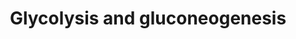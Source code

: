 ---
annotations:
- type: Pathway Ontology
  value: gluconeogenesis pathway
- type: Pathway Ontology
  value: glycolysis/gluconeogenesis pathway
- type: Pathway Ontology
  value: glycolysis pathway
authors:
- Kdahlquist
- MaintBot
- Thomas
- AlexanderPico
- Khanspers
- Mkutmon
- Egonw
- DeSl
- Eweitz
description: Gluconeogenesis is the generation of glucose from non-sugar carbon substrates
  such as pyruvate, lactate, glycerol, and glucogenic amino acids (primarily alanine
  and glutamine). The process is essentially the reversal of the glycolysis pathway.
  The pathway is particularly important in animals, as the production of glucose from
  other metabolites is necessary for use as a fuel source by the brain, testes, erythrocytes
  and kidney medulla, all of which can use only glucose as the energy source. Gluconeogenesis
  in animals is perfomed mostly in the liver. The pathway is carried by cytoplasmic
  enzymes to the level of glucose-6-phosphate. Since free glucose tends to freely
  diffuse out of the cell, actual glucose formation is carried out in the lumen of
  the endoplasmic reticulum by gluocose-6-phosphatase . Glucose is then shuttled into
  the cytosol by glucose transporters. The main souces of carbon for gluconeogenesis
  in animals is lactate, formed in skeletal muscle cells during anaerobic glycolysis
  and carried to the liver in the blood stream. The conversion of glucose into lactate
  by glycolysis and back to glucose by gluconeogenesis is referred to as the Cori
  Cycle.   Pathway summary from [http://biocyc.org/ MetaCyc]
last-edited: 2021-05-20
organisms:
- Saccharomyces cerevisiae
redirect_from:
- /index.php/Pathway:WP515
- /instance/WP515
schema-jsonld:
- '@context': https://schema.org/
  '@id': https://wikipathways.github.io/pathways/WP515.html
  '@type': Dataset
  creator:
    '@type': Organization
    name: WikiPathways
  description: Gluconeogenesis is the generation of glucose from non-sugar carbon
    substrates such as pyruvate, lactate, glycerol, and glucogenic amino acids (primarily
    alanine and glutamine). The process is essentially the reversal of the glycolysis
    pathway. The pathway is particularly important in animals, as the production of
    glucose from other metabolites is necessary for use as a fuel source by the brain,
    testes, erythrocytes and kidney medulla, all of which can use only glucose as
    the energy source. Gluconeogenesis in animals is perfomed mostly in the liver.
    The pathway is carried by cytoplasmic enzymes to the level of glucose-6-phosphate.
    Since free glucose tends to freely diffuse out of the cell, actual glucose formation
    is carried out in the lumen of the endoplasmic reticulum by gluocose-6-phosphatase
    . Glucose is then shuttled into the cytosol by glucose transporters. The main
    souces of carbon for gluconeogenesis in animals is lactate, formed in skeletal
    muscle cells during anaerobic glycolysis and carried to the liver in the blood
    stream. The conversion of glucose into lactate by glycolysis and back to glucose
    by gluconeogenesis is referred to as the Cori Cycle.   Pathway summary from [http://biocyc.org/
    MetaCyc]
  keywords:
  - ENO2
  - TDH1
  - LPD1
  - Fructose-1,6-bisphosphate
  - ADH2
  - HXK2
  - ENO1
  - GLK1
  - PDC1
  - 1,3-Bisphosphoglycerate
  - Fructose-6-phosphate
  - FBA1
  - CDC19
  - ADH5
  - 2-Phosphoglycerate
  - 3-Phosphoglycerate
  - PCK1
  - PYC2
  - PGI1
  - TDH3
  - ADH1
  - TCA Cycle
  - Malate
  - TDH2
  - MDH2
  - HXK1
  - ADH4 (mt)
  - GPM1
  - MDH1 (mt)
  - PYK2
  - Oxaloacetate
  - PDC6
  - Glucose
  - ACS1 (mt)
  - ADH3 (mt)
  - PFK2
  - Ethanol
  - ALD6
  - PDA1
  - TPI1
  - PDX1
  - Pyruvate
  - MDH3
  - Acetyl-CoA
  - PGK1
  - PYC1
  - PFK1
  - Phosphoenolpyruvate
  - LAT1
  - Glucose 6-phosphate
  - MAE1
  - Acetaldehyde
  - ACS2
  - OAC1
  - PDB1
  - FBP1
  - Acetate
  - ALD4 (mt)
  - Dihydroxyacetone phosphate
  - PDC5
  - Glyceraldehyde-3-phosphate
  license: CC0
  name: Glycolysis and gluconeogenesis
seo: CreativeWork
title: Glycolysis and gluconeogenesis
wpid: WP515
---